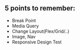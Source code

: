 ## 5 points to remember:

- Break Point
- Media Query
- Change Layout(Flex/Grid/..)
- Image, Nav
- Responsive Design Test
